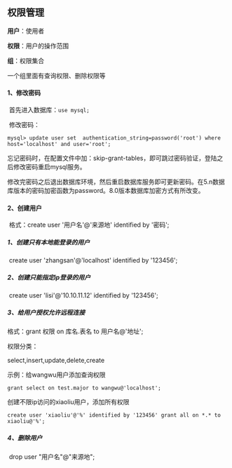 ## 权限管理

**用户**：使用者

**权限**：用户的操作范围

**组**：权限集合

一个组里面有查询权限、删除权限等

#### 1、修改密码

​		首先进入数据库：`use mysql;`

​		修改密码：

```mysql
mysql> update user set  authentication_string=password('root') where host='localhost' and user='root';
```

​		忘记密码时，在配置文件中加：skip-grant-tables，即可跳过密码验证，登陆之后修改密码重启mysql服务。

​		修改完密码之后退出数据库环境，然后重启数据库服务即可更新密码。在5.n数据库版本的密码加密函数为password。8.0版本数据库加密方式有所改变。

#### 2、创建用户

​		格式：create user '用户名'@'来源地' identified by '密码';

##### 		1、创建只有本地能登录的用户

​			create user 'zhangsan'@'localhost' identified by '123456';

##### 		2、创建只能指定ip登录的用户

​			create user 'lisi'@'10.10.11.12' identified by '123456';

##### 		3、给用户授权允许远程连接

格式：grant 权限 on 库名.表名 to 用户名@'地址';

权限分类：

select,insert,update,delete,create

示例：给wangwu用户添加查询权限

```
grant select on test.major to wangwu@'localhost';
```

创建不限ip访问的xiaoliu用户，添加所有权限

```
create user 'xiaoliu'@'%' identified by '123456' grant all on *.* to xiaoliu@'%';
```

##### 		4、删除用户

​	drop user "用户名"@"来源地";

